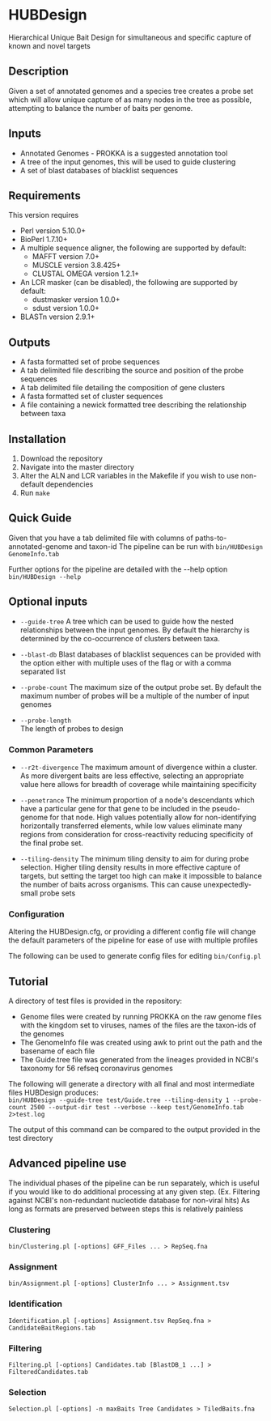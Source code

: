 # HUBDesign
Hierarchical Unique Bait Design for simultaneous and specific capture of known and novel targets

## Description
Given a set of annotated genomes and a species tree creates a probe set which will allow unique capture of as many nodes in the tree as possible,
attempting to balance the number of baits per genome.

## Inputs
* Annotated Genomes - PROKKA is a suggested annotation tool
* A tree of the input genomes, this will be used to guide clustering
* A set of blast databases of blacklist sequences

## Requirements
This version requires
* Perl version 5.10.0+
* BioPerl 1.7.10+
* A multiple sequence aligner, the following are supported by default:
  * MAFFT version 7.0+
  * MUSCLE version 3.8.425+
  * CLUSTAL OMEGA version 1.2.1+
* An LCR masker (can be disabled), the following are supported by default:
  * dustmasker version 1.0.0+
  * sdust version 1.0.0+
* BLASTn version 2.9.1+

## Outputs
* A fasta formatted set of probe sequences
* A tab delimited file describing the source and position of the probe sequences
* A tab delimited file detailing the composition of gene clusters
* A fasta formatted set of cluster sequences
* A file containing a newick formatted tree describing the relationship between taxa


## Installation

1. Download the repository
2. Navigate into the master directory
3. Alter the ALN and LCR variables in the Makefile if you wish to use non-default dependencies
4. Run `make`

## Quick Guide

Given that you have a tab delimited file with columns of paths-to-annotated-genome and taxon-id
The pipeline can be run with 
`bin/HUBDesign GenomeInfo.tab`

Further options for the pipeline are detailed with the --help option 
`bin/HUBDesign --help`

## Optional inputs

* `--guide-tree` 
A tree which can be used to guide how the nested relationships between the input genomes. 
By default the hierarchy is determined by the co-occurrence of clusters between taxa.

* `--blast-db` 
Blast databases of blacklist sequences can be provided with the option either with multiple
uses of the flag or with a comma separated list

* `--probe-count` 
The maximum size of the output probe set. By default the maximum number of probes will be a multiple of
the number of input genomes

* `--probe-length`  
The length of probes to design


### Common Parameters

* `--r2t-divergence` 
The maximum amount of divergence within a cluster. As more divergent baits are less effective, selecting
an appropriate value here allows for breadth of coverage while maintaining specificity

* `--penetrance`
The minimum proportion of a node's descendants which have a particular gene for that gene to be included
in the pseudo-genome for that node. High values potentially allow for non-identifying horizontally transferred elements, while low values eliminate many regions from consideration for cross-reactivity reducing specificity of the final probe set.

* `--tiling-density`
The minimum tiling density to aim for during probe selection. Higher tiling density results in more
effective capture of targets, but setting the target too high can make it impossible to balance the
number of baits across organisms. This can cause unexpectedly-small probe sets


### Configuration

Altering the HUBDesign.cfg, or providing a different config file will change the default parameters of the pipeline for ease of use with multiple profiles

The following can be used to generate config files for editing
`bin/Config.pl`

## Tutorial

A directory of test files is provided in the repository:
* Genome files were created by running PROKKA on the raw genome files with the kingdom set to viruses,
  names of the files are the taxon-ids of the genomes
* The GenomeInfo file was created using awk to print out the path and the basename of each file
* The Guide.tree file was generated from the lineages provided in NCBI's taxonomy for 56 refseq
  coronavirus genomes

The following will generate a directory with all final and most intermediate files HUBDesign produces:  
`bin/HUBDesign --guide-tree test/Guide.tree --tiling-density 1 --probe-count 2500 --output-dir test --verbose --keep test/GenomeInfo.tab 2>test.log` 

The output of this command can be compared to the output provided in the test directory

## Advanced pipeline use

The individual phases of the pipeline can be run separately, which is useful if you would like to do
additional processing at any given step. (Ex. Filtering against NCBI's non-redundant nucleotide database for non-viral hits) 
As long as formats are preserved between steps this is relatively painless


### Clustering
`bin/Clustering.pl [-options] GFF_Files ... > RepSeq.fna`

### Assignment
`bin/Assignment.pl [-options] ClusterInfo ... > Assignment.tsv`

### Identification
`Identification.pl [-options] Assignment.tsv RepSeq.fna > CandidateBaitRegions.tab`

### Filtering
`Filtering.pl [-options] Candidates.tab [BlastDB_1 ...] > FilteredCandidates.tab`

### Selection
`Selection.pl [-options] -n maxBaits Tree Candidates > TiledBaits.fna`

